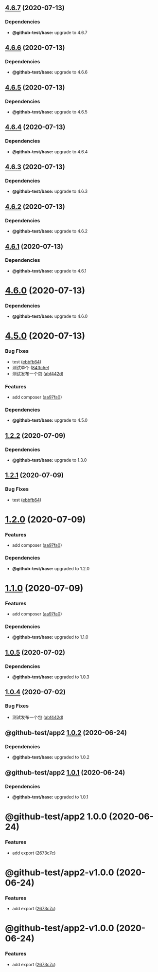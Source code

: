 ## [4.6.7](https://github.com/twinh/github-actions-test/compare/v4.6.6...v4.6.7) (2020-07-13)





### Dependencies
* **@github-test/base:** upgrade to 4.6.7

## [4.6.6](https://github.com/twinh/github-actions-test/compare/v4.6.5...v4.6.6) (2020-07-13)





### Dependencies
* **@github-test/base:** upgrade to 4.6.6

## [4.6.5](https://github.com/twinh/github-actions-test/compare/v4.6.4...v4.6.5) (2020-07-13)





### Dependencies
* **@github-test/base:** upgrade to 4.6.5

## [4.6.4](https://github.com/twinh/github-actions-test/compare/v4.6.3...v4.6.4) (2020-07-13)





### Dependencies
* **@github-test/base:** upgrade to 4.6.4

## [4.6.3](https://github.com/twinh/github-actions-test/compare/v4.6.2...v4.6.3) (2020-07-13)





### Dependencies
* **@github-test/base:** upgrade to 4.6.3

## [4.6.2](https://github.com/twinh/github-actions-test/compare/v4.6.1...v4.6.2) (2020-07-13)





### Dependencies
* **@github-test/base:** upgrade to 4.6.2

## [4.6.1](https://github.com/twinh/github-actions-test/compare/v4.6.0...v4.6.1) (2020-07-13)





### Dependencies
* **@github-test/base:** upgrade to 4.6.1

# [4.6.0](https://github.com/twinh/github-actions-test/compare/v4.5.0...v4.6.0) (2020-07-13)





### Dependencies
* **@github-test/base:** upgrade to 4.6.0

# [4.5.0](https://github.com/twinh/github-actions-test/compare/v4.4.0...v4.5.0) (2020-07-13)


### Bug Fixes

* test ([ebbfb64](https://github.com/twinh/github-actions-test/commit/ebbfb642d06d3ea5301fd9d81dbf387573c77641))
* 测试单个 ([84ffc5e](https://github.com/twinh/github-actions-test/commit/84ffc5ef182bac05336e146fe80327686a736534))
* 测试发布一个包 ([abf442d](https://github.com/twinh/github-actions-test/commit/abf442dcc439c50417e0bc36c25bdab58980c2b3))


### Features

* add composer ([aa97fa0](https://github.com/twinh/github-actions-test/commit/aa97fa068173d18b671df6f3dde368fd4158e37c))





### Dependencies
* **@github-test/base:** upgrade to 4.5.0

## [1.2.2](https://github.com/twinh/github-actions-test/compare/@github-test/app2@1.2.1...@github-test/app2@1.2.2) (2020-07-09)





### Dependencies
* **@github-test/base:** upgrade to 1.3.0

## [1.2.1](https://github.com/twinh/github-actions-test/compare/@github-test/app2@1.2.0...@github-test/app2@1.2.1) (2020-07-09)


### Bug Fixes

* test ([ebbfb64](https://github.com/twinh/github-actions-test/commit/ebbfb642d06d3ea5301fd9d81dbf387573c77641))

# [1.2.0](https://github.com/twinh/github-actions-test/compare/@github-test/app2@1.1.0...@github-test/app2@1.2.0) (2020-07-09)


### Features

* add composer ([aa97fa0](https://github.com/twinh/github-actions-test/commit/aa97fa068173d18b671df6f3dde368fd4158e37c))



### Dependencies
* **@github-test/base:** upgraded to 1.2.0

# [1.1.0](https://github.com/twinh/github-actions-test/compare/@github-test/app2@1.0.5...@github-test/app2@1.1.0) (2020-07-09)


### Features

* add composer ([aa97fa0](https://github.com/twinh/github-actions-test/commit/aa97fa068173d18b671df6f3dde368fd4158e37c))



### Dependencies
* **@github-test/base:** upgraded to 1.1.0

## [1.0.5](https://github.com/twinh/github-actions-test/compare/@github-test/app2@1.0.4...@github-test/app2@1.0.5) (2020-07-02)



### Dependencies
* **@github-test/base:** upgraded to 1.0.3

## [1.0.4](https://github.com/twinh/github-actions-test/compare/@github-test/app2@1.0.3...@github-test/app2@1.0.4) (2020-07-02)


### Bug Fixes

* 测试发布一个包 ([abf442d](https://github.com/twinh/github-actions-test/commit/abf442dcc439c50417e0bc36c25bdab58980c2b3))

## @github-test/app2 [1.0.2](https://github.com/twinh/github-actions-test/compare/@github-test/app2@1.0.1...@github-test/app2@1.0.2) (2020-06-24)





### Dependencies

* **@github-test/base:** upgraded to 1.0.2

## @github-test/app2 [1.0.1](https://github.com/twinh/github-actions-test/compare/@github-test/app2@1.0.0...@github-test/app2@1.0.1) (2020-06-24)





### Dependencies

* **@github-test/base:** upgraded to 1.0.1

# @github-test/app2 1.0.0 (2020-06-24)


### Features

* add export ([2673c7c](https://github.com/twinh/github-actions-test/commit/2673c7c3e3fe40ea95d94b68687d17cff516c5de))

# @github-test/app2-v1.0.0 (2020-06-24)


### Features

* add export ([2673c7c](https://github.com/twinh/github-actions-test/commit/2673c7c3e3fe40ea95d94b68687d17cff516c5de))

# @github-test/app2-v1.0.0 (2020-06-24)


### Features

* add export ([2673c7c](https://github.com/twinh/github-actions-test/commit/2673c7c3e3fe40ea95d94b68687d17cff516c5de))
